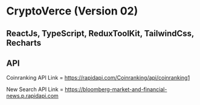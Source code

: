 # CryptoVerce (Version 02)

## ReactJs, TypeScript, ReduxToolKit, TailwindCss, Recharts

## API 
Coinranking API Link = https://rapidapi.com/Coinranking/api/coinranking1

New Search API Link = https://bloomberg-market-and-financial-news.p.rapidapi.com